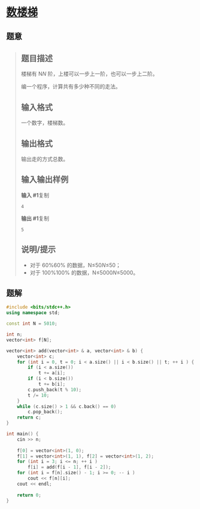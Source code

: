 #  [数楼梯](https://www.luogu.com.cn/problem/P1255)

## 题意

>   ## 题目描述
>
>   楼梯有 N*N* 阶，上楼可以一步上一阶，也可以一步上二阶。
>
>   编一个程序，计算共有多少种不同的走法。
>
>   ## 输入格式
>
>   一个数字，楼梯数。
>
>   ## 输出格式
>
>   输出走的方式总数。
>
>   ## 输入输出样例
>
>   **输入 #1**复制
>
>   ```
>   4
>   ```
>
>   **输出 #1**复制
>
>   ```
>   5
>   ```
>
>   ## 说明/提示
>
>   -   对于 60%60% 的数据，N≤50*N*≤50；
>   -   对于 100%100% 的数据，N≤5000*N*≤5000。

## 题解



```c++
#include <bits/stdc++.h>
using namespace std;

const int N = 5010;

int n;
vector<int> f[N];

vector<int> add(vector<int> & a, vector<int> & b) {
    vector<int> c;
    for (int i = 0, t = 0; i < a.size() || i < b.size() || t; ++ i ) {
        if (i < a.size())
            t += a[i];
        if (i < b.size())
            t += b[i];
        c.push_back(t % 10);
        t /= 10;
    }
    while (c.size() > 1 && c.back() == 0)
        c.pop_back();
    return c;
}

int main() {
    cin >> n;
    
    f[0] = vector<int>(1, 0);
    f[1] = vector<int>(1, 1), f[2] = vector<int>(1, 2);
    for (int i = 3; i <= n; ++ i )
        f[i] = add(f[i - 1], f[i - 2]);
    for (int i = f[n].size() - 1; i >= 0; -- i )
        cout << f[n][i];
    cout << endl;
    
    return 0;
}
```



```python3

```

